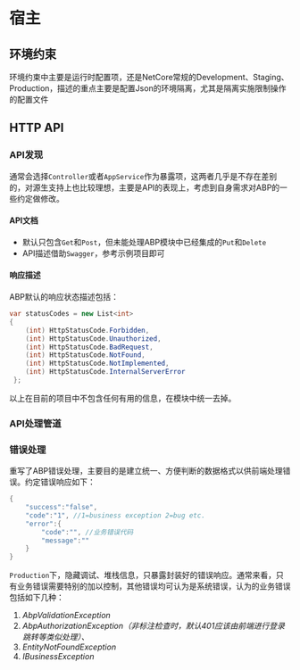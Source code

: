 # 宿主

## 环境约束

环境约束中主要是运行时配置项，还是NetCore常规的Development、Staging、Production，描述的重点主要是配置Json的环境隔离，尤其是隔离实施限制操作的配置文件

## HTTP API

### API发现

通常会选择`Controller`或者`AppService`作为暴露项，这两者几乎是不存在差别的，对源生支持上也比较理想，主要是API的表现上，考虑到自身需求对ABP的一些约定做修改。

#### API文档

- 默认只包含`Get`和`Post`，但未能处理ABP模块中已经集成的`Put`和`Delete`
- API描述借助`Swagger`，参考示例项目即可

#### 响应描述

ABP默认的响应状态描述包括：

```csharp
var statusCodes = new List<int>
{
	(int) HttpStatusCode.Forbidden,
    (int) HttpStatusCode.Unauthorized,
    (int) HttpStatusCode.BadRequest,
    (int) HttpStatusCode.NotFound,
    (int) HttpStatusCode.NotImplemented,
    (int) HttpStatusCode.InternalServerError
 };
```

以上在目前的项目中不包含任何有用的信息，在模块中统一去掉。

### API处理管道

### 错误处理

重写了ABP错误处理，主要目的是建立统一、方便判断的数据格式以供前端处理错误。约定错误响应如下：

```csharp
{
    "success":"false",
    "code":"1",	//1=business exception 2=bug etc.
    "error":{
        "code":"", //业务错误代码
        "message":""
    }
}
```

`Production`下，隐藏调试、堆栈信息，只暴露封装好的错误响应。通常来看，只有业务错误需要特别的加以控制，其他错误均可认为是系统错误，认为的业务错误包括如下几种：

1. *AbpValidationException*
2. *AbpAuthorizationException（非标注检查时，默认401应该由前端进行登录跳转等类似处理）、*
3. *EntityNotFoundException*
4. *IBusinessException*
